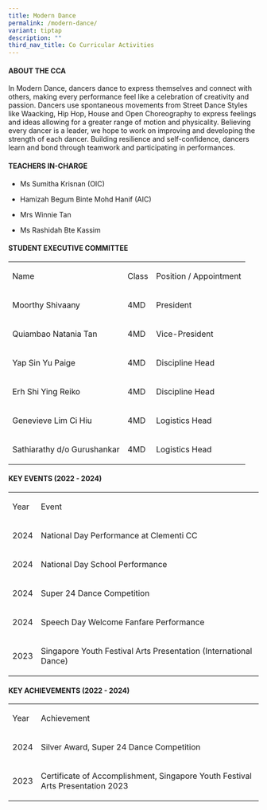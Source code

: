 ```yaml
---
title: Modern Dance
permalink: /modern-dance/
variant: tiptap
description: ""
third_nav_title: Co Curricular Activities
---
```

<h4><strong>ABOUT THE CCA</strong></h4>
<p>In Modern Dance, dancers dance to express themselves and connect with
others, making every performance feel like a celebration of creativity
and passion. Dancers use spontaneous movements from Street Dance Styles
like Waacking, Hip Hop, House and Open Choreography to express feelings
and ideas allowing for a greater range of motion and physicality. Believing
every dancer is a leader, we hope to work on improving and developing the
strength of each dancer. Building resilience and self-confidence, dancers
learn and bond through teamwork and participating in performances.</p>
<h4><strong>TEACHERS IN-CHARGE</strong></h4>
<ul data-tight="true" class="tight">
<li>
<p>Ms Sumitha Krisnan (OIC)</p>
</li>
<li>
<p>Hamizah Begum Binte Mohd Hanif (AIC)</p>
</li>
<li>
<p>Mrs Winnie Tan</p>
</li>
<li>
<p>Ms Rashidah Bte Kassim</p>
</li>
</ul>
<h4><strong>STUDENT EXECUTIVE COMMITTEE</strong></h4>
<table style="minWidth: 75px">
<colgroup>
<col>
<col>
<col>
</colgroup>
<tbody>
<tr>
<td rowspan="1" colspan="1">
<p>Name</p>
</td>
<td rowspan="1" colspan="1">
<p>Class</p>
</td>
<td rowspan="1" colspan="1">
<p>Position / Appointment</p>
</td>
</tr>
<tr>
<td rowspan="1" colspan="1">
<p>Moorthy Shivaany</p>
</td>
<td rowspan="1" colspan="1">
<p>4MD</p>
</td>
<td rowspan="1" colspan="1">
<p>President</p>
</td>
</tr>
<tr>
<td rowspan="1" colspan="1">
<p>Quiambao Natania Tan</p>
</td>
<td rowspan="1" colspan="1">
<p>4MD</p>
</td>
<td rowspan="1" colspan="1">
<p>Vice-President</p>
</td>
</tr>
<tr>
<td rowspan="1" colspan="1">
<p>Yap Sin Yu Paige</p>
</td>
<td rowspan="1" colspan="1">
<p>4MD</p>
</td>
<td rowspan="1" colspan="1">
<p>Discipline Head</p>
</td>
</tr>
<tr>
<td rowspan="1" colspan="1">
<p>Erh Shi Ying Reiko</p>
</td>
<td rowspan="1" colspan="1">
<p>4MD</p>
</td>
<td rowspan="1" colspan="1">
<p>Discipline Head</p>
</td>
</tr>
<tr>
<td rowspan="1" colspan="1">
<p>Genevieve Lim Ci Hiu</p>
</td>
<td rowspan="1" colspan="1">
<p>4MD</p>
</td>
<td rowspan="1" colspan="1">
<p>Logistics Head</p>
</td>
</tr>
<tr>
<td rowspan="1" colspan="1">
<p>Sathiarathy d/o Gurushankar</p>
</td>
<td rowspan="1" colspan="1">
<p>4MD</p>
</td>
<td rowspan="1" colspan="1">
<p>Logistics Head</p>
</td>
</tr>
</tbody>
</table>
<p></p>
<h4><strong>KEY EVENTS (2022 - 2024)</strong></h4>
<table style="minWidth: 50px">
<colgroup>
<col>
<col>
</colgroup>
<tbody>
<tr>
<td rowspan="1" colspan="1">
<p>Year</p>
</td>
<td rowspan="1" colspan="1">
<p>Event</p>
</td>
</tr>
<tr>
<td rowspan="1" colspan="1">
<p>2024</p>
</td>
<td rowspan="1" colspan="1">
<p>National Day Performance at Clementi CC</p>
</td>
</tr>
<tr>
<td rowspan="1" colspan="1">
<p>2024</p>
</td>
<td rowspan="1" colspan="1">
<p>National Day School Performance</p>
</td>
</tr>
<tr>
<td rowspan="1" colspan="1">
<p>2024</p>
</td>
<td rowspan="1" colspan="1">
<p>Super 24 Dance Competition</p>
</td>
</tr>
<tr>
<td rowspan="1" colspan="1">
<p>2024</p>
</td>
<td rowspan="1" colspan="1">
<p>Speech Day Welcome Fanfare Performance</p>
</td>
</tr>
<tr>
<td rowspan="1" colspan="1">
<p>2023</p>
</td>
<td rowspan="1" colspan="1">
<p>Singapore Youth Festival Arts Presentation (International Dance)</p>
</td>
</tr>
</tbody>
</table>
<p></p>
<h4><strong>KEY ACHIEVEMENTS (2022 - 2024)</strong></h4>
<table style="minWidth: 50px">
<colgroup>
<col>
<col>
</colgroup>
<tbody>
<tr>
<td rowspan="1" colspan="1">
<p>Year</p>
</td>
<td rowspan="1" colspan="1">
<p>Achievement</p>
</td>
</tr>
<tr>
<td rowspan="1" colspan="1">
<p>2024</p>
</td>
<td rowspan="1" colspan="1">
<p>Silver Award, Super 24 Dance Competition</p>
</td>
</tr>
<tr>
<td rowspan="1" colspan="1">
<p>2023</p>
</td>
<td rowspan="1" colspan="1">
<p>Certificate of Accomplishment, Singapore Youth Festival Arts Presentation
2023</p>
</td>
</tr>
</tbody>
</table>
<p></p>
<p></p>
<p></p>
<p></p>
<p></p>
<p></p>
<p></p>
<p></p>
<p></p>
<p></p>